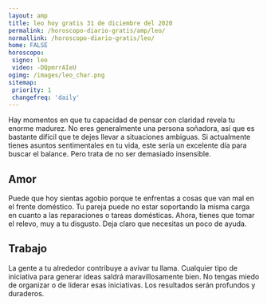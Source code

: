 ```yaml
---
layout: amp
title: leo hoy gratis 31 de diciembre del 2020 
permalink: /horoscopo-diario-gratis/amp/leo/
normallink: /horoscopo-diario-gratis/leo/
home: FALSE
horoscopo:
 signo: leo
 video: -DQpmrrAIeU
ogimg: /images/leo_char.png
sitemap:
 priority: 1
 changefreq: 'daily'
---
```



Hay momentos en que tu capacidad de pensar con claridad revela tu enorme madurez. No eres generalmente una persona soñadora, así que es bastante difícil que te dejes llevar a situaciones ambiguas. Si actualmente tienes asuntos sentimentales en tu vida, este sería un excelente día para buscar el balance. Pero trata de no ser demasiado insensible.

## Amor

Puede que hoy sientas agobio porque te enfrentas a cosas que van mal en el frente doméstico. Tu pareja puede no estar soportando la misma carga en cuanto a las reparaciones o tareas domésticas. Ahora, tienes que tomar el relevo, muy a tu disgusto. Deja claro que necesitas un poco de ayuda.

## Trabajo

La gente a tu alrededor contribuye a avivar tu llama. Cualquier tipo de iniciativa para generar ideas saldrá maravillosamente bien. No tengas miedo de organizar o de liderar esas iniciativas. Los resultados serán profundos y duraderos.